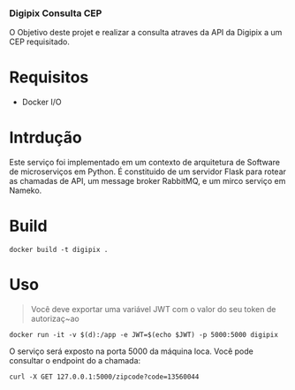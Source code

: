 ### Digipix Consulta CEP

O Objetivo deste projet e realizar a consulta atraves da API da Digipix a um CEP requisitado.

# Requisitos

* Docker I/O

# Intrdução

Este serviço foi implementado em um contexto de arquitetura de Software de microserviços em Python. É constituido de um servidor Flask para rotear as chamadas de API, um message broker RabbitMQ, e um mirco serviço em Nameko.

# Build

`docker build -t digipix . `

# Uso

> Você deve exportar uma variável JWT com o valor do seu token de autorizaç~ao

`docker run -it -v $(d):/app -e JWT=$(echo $JWT) -p 5000:5000 digipix` 

O serviço será exposto na porta 5000 da máquina loca. Você pode consultar o endpoint do a chamada:

`curl -X GET 127.0.0.1:5000/zipcode?code=13560044`
